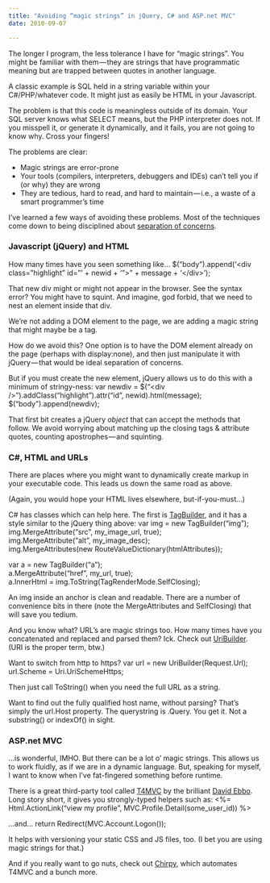 ```yaml
---
title: "Avoiding “magic strings” in jQuery, C# and ASP.net MVC"
date: 2010-09-07

---
```


The longer I program, the less tolerance I have for “magic strings”. You might be familiar with them — they are strings that have programmatic meaning but are trapped between quotes in another language.

A classic example is SQL held in a string variable within your C#/PHP/whatever code. It might just as easily be HTML in your Javascript.

The problem is that this code is meaningless outside of its domain. Your SQL server knows what SELECT means, but the PHP interpreter does not. If you misspell it, or generate it dynamically, and it fails, you are not going to know why. Cross your fingers!

The problems are clear:

*   Magic strings are error-prone
*   Your tools (compilers, interpreters, debuggers and IDEs) can’t tell you if (or why) they are wrong
*   They are tedious, hard to read, and hard to maintain — i.e., a waste of a smart programmer’s time

I’ve learned a few ways of avoiding these problems. Most of the techniques come down to being disciplined about [separation of concerns](http://en.wikipedia.org/wiki/Separation_of_concerns).

### Javascript (jQuery) and HTML

How many times have you seen something like…
$(“body”).append(‘&lt;div class=”highlight” id=”’ + newid + ‘”&gt;” + message + ‘&lt;/div&gt;’);

That new div might or might not appear in the browser. See the syntax error? You might have to squint. And imagine, god forbid, that we need to nest an element inside that div.

We’re not adding a DOM element to the page, we are adding a magic string that might maybe be a tag.

How do we avoid this? One option is to have the DOM element already on the page (perhaps with display:none), and then just manipulate it with jQuery — that would be ideal separation of concerns.

But if you must create the new element, jQuery allows us to do this with a minimum of stringy-ness:
var newdiv = $(“&lt;div /&gt;”).addClass(“highlight”).attr(“id”, newid).html(message);   
$(“body”).append(newdiv);

That first bit creates a jQuery _object_ that can accept the methods that follow. We avoid worrying about matching up the closing tags &amp; attribute quotes, counting apostrophes — and squinting.

### C#, HTML and URLs

There are places where you might want to dynamically create markup in your executable code. This leads us down the same road as above.

(Again, you would hope your HTML lives elsewhere, but-if-you-must…)

C# has classes which can help here. The first is [TagBuilder](http://msdn.microsoft.com/en-us/library/system.web.mvc.tagbuilder_members.aspx), and it has a style similar to the jQuery thing above:
var img = new TagBuilder(“img”);   
img.MergeAttribute(“src”, my_image_url, true);   
img.MergeAttribute(“alt”, my_image_desc);   
img.MergeAttributes(new RouteValueDictionary(htmlAttributes));   
   
var a = new TagBuilder(“a”);   
a.MergeAttribute(“href”, my_url, true);   
a.InnerHtml = img.ToString(TagRenderMode.SelfClosing);

An img inside an anchor is clean and readable. There are a number of convenience bits in there (note the MergeAttributes and SelfClosing) that will save you tedium.

And you know what? URL’s are magic strings too. How many times have you concatenated and replaced and parsed them? Ick. Check out [UriBuilder](http://msdn.microsoft.com/en-us/library/system.uribuilder_members.aspx). (URI is the proper term, btw.)

Want to switch from http to https?
var url = new UriBuilder(Request.Url);   
url.Scheme = Uri.UriSchemeHttps;

Then just call ToString() when you need the full URL as a string.

Want to find out the fully qualified host name, without parsing? That’s simply the url.Host property. The querystring is .Query. You get it. Not a substring() or indexOf() in sight.

### ASP.net MVC

…is wonderful, IMHO. But there can be a lot o’ magic strings. This allows us to work fluidly, as if we are in a dynamic language. But, speaking for myself, I want to know when I’ve fat-fingered something before runtime.

There is a great third-party tool called [T4MVC](http://mvccontrib.codeplex.com/wikipage?title=T4MVC) by the brilliant [David Ebbo](http://blogs.msdn.com/b/davidebb/). Long story short, it gives you strongly-typed helpers such as:
&lt;%= Html.ActionLink(“view my profile”, MVC.Profile.Detail(some_user_id)) %&gt;

…and…
return Redirect(MVC.Account.Logon());

It helps with versioning your static CSS and JS files, too. (I bet you are using magic strings for that.)

And if you really want to go nuts, check out [Chirpy](http://www.weirdlover.com/tag/chirpy/), which automates T4MVC and a bunch more.
